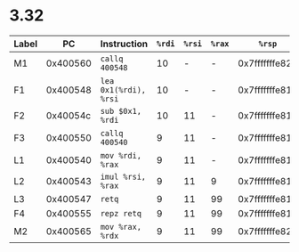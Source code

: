 # 3.32

|Label | PC         | Instruction            | `%rdi`| `%rsi`| `%rax`| `%rsp`           | `*%rsp`  | Description      |
| -    | -          | -                      | -     | -     | -     | -                | -        | -                |
| M1   | 0x400560   | `callq 400548`         | 10    | -     | -     | 0x7fffffffe820   | -        | call `first(10)` |
| F1   | 0x400548   | `lea 0x1(%rdi), %rsi`  | 10    | -     | -     | 0x7fffffffe818   | 0x400565 | `x + 1`          |
| F2   | 0x40054c   | `sub $0x1, %rdi`       | 10    | 11    | -     | 0x7fffffffe818   | 0x400565 | `x - 1`          |
| F3   | 0x400550   | `callq 400540`         |  9    | 11    | -     | 0x7fffffffe818   | 0x400565 | call `last(9,11)`|
| L1   | 0x400540   | `mov %rdi, %rax`       |  9    | 11    | -     | 0x7fffffffe810   | 0x400555 | `u = 9`          |
| L2   | 0x400543   | `imul %rsi, %rax`      |  9    | 11    | 9     | 0x7fffffffe810   | 0x400555 | `u = 9 * 11`     |
| L3   | 0x400547   | `retq`                 |  9    | 11    | 99    | 0x7fffffffe810   | 0x400555 | `return`         |
| F4   | 0x400555   | `repz retq`            |  9    | 11    | 99    | 0x7fffffffe818   | 0x400565 | `return`         |
| M2   | 0x400565   | `mov %rax, %rdx`       |  9    | 11    | 99    | 0x7fffffffe820   | -        |  99 -> %rdx     |
